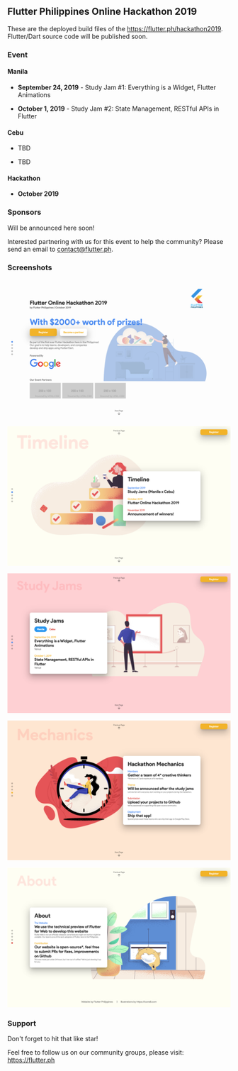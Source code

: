 ## Flutter Philippines Online Hackathon 2019

These are the deployed build files of the https://flutter.ph/hackathon2019. Flutter/Dart source code will be published soon.

### Event

#### Manila
* **September 24, 2019** - Study Jam #1: Everything is a Widget, Flutter Animations

* **October 1, 2019** - Study Jam #2: State Management, RESTful APIs in Flutter

#### Cebu

* TBD

* TBD


#### Hackathon

* **October 2019**

### Sponsors

Will be announced here soon!

Interested partnering with us for this event to help the community? Please send an email to [contact@flutter.ph](mailto:contact@flutter.ph).

### Screenshots

![image-1](screenshots/1.png)

![image-2](screenshots/2.png)

![image-3](screenshots/3.png)

![image-4](screenshots/4.png)

![image-5](screenshots/5.png)

### Support

Don't forget to hit that like star!

Feel free to follow us on our community groups, please visit:
https://flutter.ph